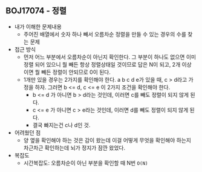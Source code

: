 ## BOJ17074 - 정렬

- 내가 이해한 문제내용
  - 주어진 배열에서 숫자 하나 빼서 오름차순 정렬을 만들 수 있는 경우의 수를 찾는 문제
- 접근 방식
  - 먼저 어느 부분에서 오름차순이 아닌지 확인한다. 그 부분이 하나도 없으면 이미 정렬 되어 있으니 뭘 빼든 항상 정렬상태일 것이므로 답은 N이 되고, 2개 이상이면 뭘 빼든 정렬이 안되므로 0이 된다.
  - 1개만 있을 경우는 2가지를 확인해야 한다. a b c d e가 있을 때, c > d라고 가정을 하자. 그러면 b <= d, c <= e 이 2가지 조건을 확인해야 한다.
    - b <= d 가 아니면 b > d라는 것인데, 이러면 c를 빼도 정렬이 되지 않게 된다.
    - c <= e 가 아니면 c > e라는 것인데, 이러면 d를 빼도 정렬이 되지 않게 된다.
    - 결국 빠지는건 c나 d인 것.
- 어려웠던 점
  - 양 옆을 확인해야 하는 것은 감이 왔는데 이걸 어떻게 무엇을 확인해야 하는지 차근차근 확인하는데 뇌가 정지가 잠깐 왔었다.
- 복잡도
  - 시간복잡도:  오름차순이 아닌 부분을 확인할 때 N번 `O(N)`
